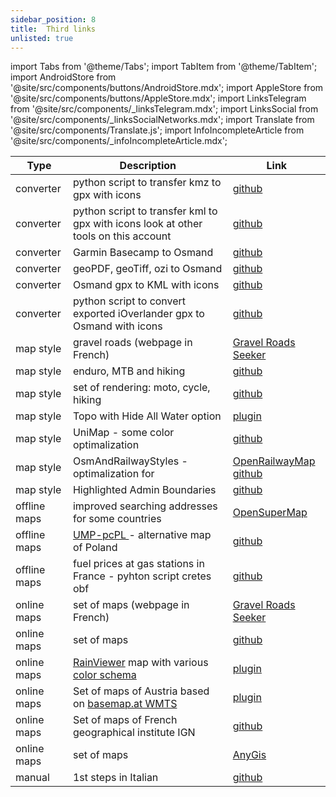 ```yaml
---
sidebar_position: 8
title:  Third links
unlisted: true
---
```


import Tabs from '@theme/Tabs';
import TabItem from '@theme/TabItem';
import AndroidStore from '@site/src/components/buttons/AndroidStore.mdx';
import AppleStore from '@site/src/components/buttons/AppleStore.mdx';
import LinksTelegram from '@site/src/components/_linksTelegram.mdx';
import LinksSocial from '@site/src/components/_linksSocialNetworks.mdx';
import Translate from '@site/src/components/Translate.js';
import InfoIncompleteArticle from '@site/src/components/_infoIncompleteArticle.mdx';


Type | Description | Link
-- | -- | --
converter|	python script to transfer kmz to gpx with icons|[github](https://github.com/mariush444/gmapIcons2osmand)
converter|	python script to transfer kml to gpx with icons look at other tools on this account |[github](https://github.com/tmusolf/KMLtoOSMAndGPX)
converter|	Garmin Basecamp to Osmand|	[github](https://github.com/maurizioandreotti/GPX-Basecamp-2-OsmAnd)
converter|	geoPDF, geoTiff, ozi to Osmand	|[github](https://github.com/mariush444/raster2osmand)
converter|	Osmand gpx to KML with icons	|[github](https://github.com/mariush444/osmand2kml)
converter|	python script to convert exported iOverlander gpx to Osmand with icons|	[github](https://github.com/mariush444/Osmand-tools/blob/main/iOver.zip)
map style|	gravel roads (webpage in French)	|[Gravel Roads Seeker](https://sites.google.com/view/gravel-roads-seeker/cartes-hors-route/cartes-offline)
map style|	enduro, MTB and hiking	|[github](https://github.com/cmoffroad/osmand-outdoor-explorer-plugin)
map style|	set of rendering: moto, cycle, hiking	|[github](https://github.com/OsmAnd-Rendering)
map style|	Topo with Hide All Water option|[plugin](https://github.com/mariush444/Osmand-tools/raw/main/TopoHAWater.osf)
map style|	UniMap - some color optimalization	|[github](https://github.com/basings/OsmAnd-custom-map-styles)
map style|	OsmAndRailwayStyles - optimalization for |[OpenRailwayMap](https://www.openrailwaymap.org/)	[github](https://github.com/fuzzysolutions/OsmAndRailwayStyles)
map style|	Highlighted Admin Boundaries	|[github](https://github.com/Max1234-Ita/GuidaOsmand/blob/main/risorse/rendering/en_highlighted_boundaries.md)
offline maps|	improved searching addresses for some countries|[OpenSuperMap](https://opensupermaps.com/)
offline maps|	[UMP-pcPL ](https://ump.waw.pl/)- alternative map of Poland	|[github](https://github.com/mariush444/Osmand-tools/blob/main/UMP-PL-OsmAnd_v4_plugin.osf)
offline maps|	fuel prices at gas stations in France - pyhton script cretes obf	|[github](https://github.com/cbosdo/osmand-fuel-price)
online maps|	set of maps (webpage in French)|	[Gravel Roads Seeker](https://sites.google.com/view/gravel-roads-seeker/cartes-hors-route/cartes-pour-applications-mobiles#h.lrtz21a2dinu)
online maps|	set of maps	|[github](https://osmand-rendering.github.io/Online-Maps/index_EN.html)
online maps|	[RainViewer](https://www.rainviewer.com/api/weather-maps-api.html) map with various [color schema](https://www.rainviewer.com/api/color-schemes.html)	|[plugin](https://github.com/mariush444/Osmand-tools/raw/main/RainViewer.osf)
online maps|	Set of maps of Austria based on [basemap.at WMTS](https://basemap.at/en/)	|[plugin](https://github.com/mariush444/Osmand-tools/raw/main/%F0%9F%87%A6%F0%9F%87%B9%20Austria-basemap.osf)
online maps|	Set of maps of French geographical institute IGN	|[github](https://github.com/OSM-Plein-Air/OsmAnd-maps-IGN/releases)
online maps|set of maps	|[AnyGis](http://anygis.ru/Web/Html/Osmand_en)
manual|	1st steps in Italian	|[github](http://github.com/Max1234-Ita/GuidaOsmand)

<!--
| hardware|	!!! there are commercial companies but the links are NOT affiliated !!!	|
|--|--|
| barbuttons|	[JaxeADV](https://jaxeadv.com/barbuttons) </br> [ARN Rally](https://www.arnrally.com/arn-rally/en/products/remotes)</br>[SilverFox](https://www.silverfoxcontrollers.com/)</br>[Remotek](https://www.remotek.no/)</br>[7SOLID](https://7solid.myshopify.com/en)</br>[THORK RACING](https://www.thorkracing.com/produto/dmd-remote1/)</br>[summiot](https://summiot.com/en/)</br>[URSAE system](https://ursaesystem.com/)</br>[Carpe Iter](https://carpe-iter.eu/)</br>[HEASA PARTS](https://hesaparts.com/en/categoria-producto/remote-12v-en-en/) |
-->